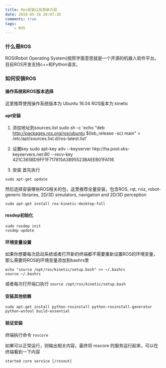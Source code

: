 ```yaml
---
title: Ros安装以及简单介绍
date: 2018-05-16 20:07:38
comments: true
tags:
    - ROS
---
```


### 什么是ROS
ROS(Robot Operating System)按照字面意思就是一个开源的机器人软件平台。
目前ROS开发支持c++和Python语言。

### 如何安装ROS

#### 操作系统和ROS版本选择
这里推荐使用操作系统版本为 Ubuntu 16.04 ROS版本为 kinetic

#### apt安装
1. 添加地址到sources.list
sudo sh -c 'echo "deb http://packages.ros.org/ros/ubuntu $(lsb_release -sc) main" > /etc/apt/sources.list.d/ros-latest.list'

2. 设置key
sudo apt-key adv --keyserver hkp://ha.pool.sks-keyservers.net:80 --recv-key 421C365BD9FF1F717815A3895523BAEEB01FA116

3. 安装
首先执行
```
sudo apt-get update
```
然后选择安装哪些ROS相关的包，这里推荐全量安装，包含ROS, rqt, rviz, robot-generic libraries, 2D/3D simulators, navigation and 2D/3D perception
```
sudo apt-get install ros-kinetic-desktop-full
```

#### rosdep初始化
```
sudo rosdep init
rosdep update
```

#### 环境变量设置

如果你想要每次启动系统或者打开新的终端都不需要重新设置ROS的环境变量，那么需要将ROS的环境变量添加到bashrs里
```
echo "source /opt/ros/kinetic/setup.bash" >> ~/.bashrc
source ~/.bashrc
```
或者每次打开端口执行 `source /opt/ros/kinetic/setup.bash`

#### 安装其他依赖

```
sudo apt-get install python-rosinstall python-rosinstall-generator python-wstool build-essential
```

#### 验证安装

终端执行命令 `roscore`

如果可以正常运行，则输出相关内容，最终将 roscore 的服务运行起来，可以在终端看到一下内容
```
started core service [/rosout]
```
